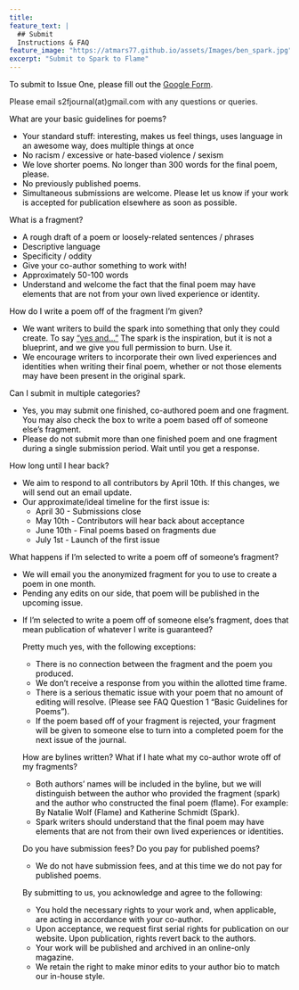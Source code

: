 ```yaml
---
title: 
feature_text: |
  ## Submit
  Instructions & FAQ
feature_image: "https://atmars77.github.io/assets/Images/ben_spark.jpg"
excerpt: "Submit to Spark to Flame"
---
```

<p style="color:black"> 
To submit to Issue One, please fill out the <a href="https://docs.google.com/forms/d/e/1FAIpQLScK-5ArvstWpBkvBcw4TYKUSAPVl5In5AHuAPFlRvVUN_zhCA/viewform">Google Form</a>. 

Please email s2fjournal(at)gmail.com with any questions or queries.</p>

<p style="color:black"> What are your basic guidelines for poems?</p>
<ul>
  <li style="color:black">Your standard stuff: interesting, makes us feel things, uses language in an awesome way, does multiple things at once</li>
  <li style="color:black">No racism / excessive or hate-based violence / sexism </li>
  <li style="color:black">We love shorter poems. No longer than 300 words for the final poem, please. </li>
  <li style="color:black">No previously published poems.</li>
  <li style="color:black">Simultaneous submissions are welcome. Please let us know if your work is accepted for publication elsewhere as soon as possible.</li>
</ul>
<p style="color:black"> What is a fragment?</p>
<ul>
  <li style="color:black">A rough draft of a poem or loosely-related sentences / phrases </li>
  <li style="color:black">Descriptive language </li>
  <li style="color:black">Specificity / oddity</li>
  <li style="color:black">Give your co-author something to work with!</li>
  <li style="color:black">Approximately 50-100 words</li>
  <li style="color:black">Understand and welcome the fact that the final poem may have elements that are not from your own lived experience or identity.</li>
</ul>
<p style="color:black"> How do I write a poem off of the fragment I’m given?
<ul>
  <li style="color:black">We want writers to build the spark into something that only they could create. To say <a href= "https://en.wikipedia.org/wiki/Yes,_and...">“yes and…”</a> The spark is the inspiration, but it is not a blueprint, and we give you full permission to burn. Use it.</li>
  <li style="color:black">We encourage writers to incorporate their own lived experiences and identities when writing their final poem, whether or not those elements may have been present in the original spark.</li>
</ul>
<p style="color:black"> Can I submit in multiple categories?</p>
<ul>
  <li style="color:black">Yes, you may submit one finished, co-authored poem and one fragment. You may also check the box to write a poem based off of someone else’s fragment. </li>
  <li style="color:black">Please do not submit more than one finished poem and one fragment during a single submission period. Wait until you get a response. </li>
</ul>

<p style="color:black"> How long until I hear back?</p>
  <ul>
  <li style="color:black">We aim to respond to all contributors by April 10th. If this changes, we will send out an email update. </li>
  <li style="color:black">Our approximate/ideal timeline for the first issue is:
    <ul>
    <li style="color:black">April 30 - Submissions close </li>
    <li style="color:black">May 10th - Contributors will hear back about acceptance </li>
    <li style="color:black">June 10th - Final poems based on fragments due </li>
    <li style="color:black">July 1st - Launch of the first issue </li>
    </ul>
    </li>
  </ul>
<p style="color:black"> What happens if I’m selected to write a poem off of someone’s fragment?</p>
<ul>
<li style="color:black"> We will email you the anonymized fragment for you to use to create a poem in one month.</li>
<li style="color:black">Pending any edits on our side, that poem will be published in the upcoming issue.<li>
<p>
<p style="color:black"> If I’m selected to write a poem off of someone else’s fragment, does that mean publication of whatever I write is guaranteed?</p>

<p style="color:black"> Pretty much yes, with the following exceptions:</p> 
<ul>
  <li style="color:black">There is no connection between the fragment and the poem you produced. </li>
  <li style="color:black">We don’t receive a response from you within the allotted time frame.</li>
  <li style="color:black">There is a serious thematic issue with your poem that no amount of editing will resolve. (Please see FAQ Question 1 “Basic Guidelines for Poems”).</li>
  <li style="color:black">If the poem based off of your fragment is rejected, your fragment will be given to someone else to turn into a completed poem for the next issue of the journal.</li>
</ul>

<p style="color:black"> How are bylines written? What if I hate what my co-author wrote off of my fragments?</p>
  <ul>
  <li style="color:black">Both authors’ names will be included in the byline, but we will distinguish between the author who provided the fragment (spark) and the author who constructed the final poem (flame). For example: By Natalie Wolf (Flame) and Katherine Schmidt (Spark).</li>
  <li style="color:black">Spark writers should understand that the final poem may have elements that are not from their own lived experiences or identities.</li>
  </ul>

<p style="color:black"> Do you have submission fees? Do you pay for published poems?</p>
  <ul>
  <li style="color:black">We do not have submission fees, and at this time we do not pay for published poems.</li>
  </ul>


<p style="color:black"> By submitting to us, you acknowledge and agree to the following:</p>
<ul>
  <li style="color:black">You hold the necessary rights to your work and, when applicable, are acting in accordance with your co-author.</li>
  <li style="color:black">Upon acceptance, we request first serial rights for publication on our website. Upon publication, rights revert back to the authors.</li>
  <li style="color:black">Your work will be published and archived in an online-only magazine.</li>
  <li style="color:black">We retain the right to make minor edits to your author bio to match our in-house style.</li>
</ul>
